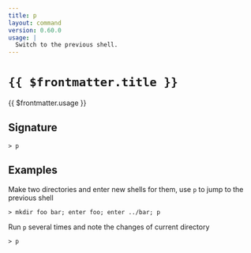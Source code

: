 ```yaml
---
title: p
layout: command
version: 0.60.0
usage: |
  Switch to the previous shell.
---
```


# `{{ $frontmatter.title }}`

<div style='white-space: pre-wrap;'>{{ $frontmatter.usage }}</div>

## Signature

`> p `

## Examples

Make two directories and enter new shells for them, use `p` to jump to the previous shell

```shell
> mkdir foo bar; enter foo; enter ../bar; p
```

Run `p` several times and note the changes of current directory

```shell
> p
```
